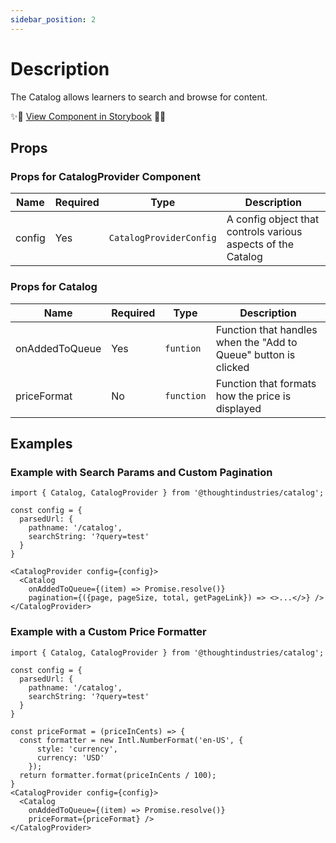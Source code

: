 ```yaml
---
sidebar_position: 2
---
```


# Description

The Catalog allows learners to search and browse for content.

✨🎨 [View Component in Storybook](https://thoughtindustries.github.io/helium/?path=/story/packages-catalog--list) 🎨✨

## Props

### Props for CatalogProvider Component

| Name               | Required | Type                     | Description               |
| ------------------ | -------- | --------------------     | ------------------------- |
| config             | Yes      | `CatalogProviderConfig`  | A config object that controls various aspects of the Catalog     |

### Props for Catalog

| Name               | Required | Type         | Description               |
| ------------------ | -------- | -----------  | ------------------------- |
| onAddedToQueue     | Yes      | `funtion`    | Function that handles when the "Add to Queue" button is clicked      |
| priceFormat        | No       | `function`   | Function that formats how the price is displayed     |

## Examples

### Example with Search Params and Custom Pagination

```
import { Catalog, CatalogProvider } from '@thoughtindustries/catalog';

const config = {
  parsedUrl: {
    pathname: '/catalog',
    searchString: '?query=test'
  }
}

<CatalogProvider config={config}>
  <Catalog
    onAddedToQueue={(item) => Promise.resolve()}
    pagination={({page, pageSize, total, getPageLink}) => <>...</>} />
</CatalogProvider>
```

### Example with a Custom Price Formatter

```
import { Catalog, CatalogProvider } from '@thoughtindustries/catalog';

const config = {
  parsedUrl: {
    pathname: '/catalog',
    searchString: '?query=test'
  }
}

const priceFormat = (priceInCents) => {
  const formatter = new Intl.NumberFormat('en-US', {
      style: 'currency',
      currency: 'USD'
    });
  return formatter.format(priceInCents / 100);
}
<CatalogProvider config={config}>
  <Catalog
    onAddedToQueue={(item) => Promise.resolve()}
    priceFormat={priceFormat} />
</CatalogProvider>
```
